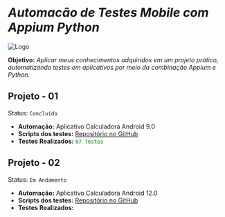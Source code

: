 # _Automacão de Testes Mobile com Appium Python_

![Logo](https://blog.testproject.io/wp-content/uploads/2019/07/7-D-min.png)

**Objetivo:** *Aplicar meus conhecimentos adquiridos em um projeto prático, automatizando testes em aplicativos por meio da combinação Appium e Python.*

## Projeto - 01
Status: `Concluído`

- **Automação:** Aplicativo Calculadora Android 9.0
- **Scripts dos testes:** [Repositório no GitHub](https://github.com/goisjackson/Automacao-Testes-Mobile-Appium-Python/tree/main/CalculadoraAndroid/Scripts)
- **Testes Realizados:** <span style="color:green">`07 Testes`</span>

## Projeto - 02
Status: `Em Andamento`

- **Automação:** Aplicativo Calculadora Android 12.0
- **Scripts dos testes:** [Repositório no GitHub]()
- **Testes Realizados:** <span style="color:green">` `</span>

